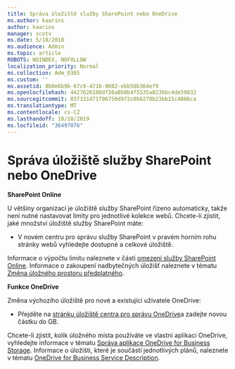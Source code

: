 ```yaml
---
title: Správa úložiště služby SharePoint nebo OneDrive
ms.author: kaarins
author: kaarins
manager: scotv
ms.date: 5/18/2018
ms.audience: Admin
ms.topic: article
ROBOTS: NOINDEX, NOFOLLOW
localization_priority: Normal
ms.collection: Adm_O365
ms.custom: ''
ms.assetid: 8b0e6b9b-67c9-4716-8602-ebb58b364ef9
ms.openlocfilehash: 4427626108df36a8b8b4f5535a8236bc4de59832
ms.sourcegitcommit: 037331d71f06750d972c0b6278b23bb15c4806ca
ms.translationtype: MT
ms.contentlocale: cs-CZ
ms.lasthandoff: 10/18/2019
ms.locfileid: "36497076"
---
```

# <a name="manage-your-sharepoint-or-onedrive-storage"></a>Správa úložiště služby SharePoint nebo OneDrive

 **SharePoint Online**
  
U většiny organizací je úložiště služby SharePoint řízeno automaticky, takže není nutné nastavovat limity pro jednotlivé kolekce webů. Chcete-li zjistit, jaké množství úložiště služby SharePoint máte:
  
- V novém centru pro správu služby SharePoint v pravém horním rohu stránky webů vyhledejte dostupné a celkové úložiště.
    
Informace o výpočtu limitu naleznete v části [omezení služby SharePoint Online](https://go.microsoft.com/fwlink/p/?LinkID=856113). Informace o zakoupení nadbytečných úložišť naleznete v tématu [Změna úložného prostoru předplatného](https://go.microsoft.com/fwlink/?linkid=866428).
  
 **Funkce OneDrive**
  
Změna výchozího úložiště pro nové a existující uživatele OneDrive:
  
- Přejděte na [stránku úložiště centra pro správu OneDrive](https://admin.onedrive.com/?v=StorageSettings)a zadejte novou částku do GB.
    
Chcete-li zjistit, kolik úložného místa používáte ve vlastní aplikaci OneDrive, vyhledejte informace v tématu [Správa aplikace OneDrive for Business Storage](https://go.microsoft.com/fwlink/?linkid=866429). Informace o úložišti, které je součástí jednotlivých plánů, naleznete v tématu [OneDrive for Business Service Description](https://go.microsoft.com/fwlink/p/?LinkID=826071).
  

